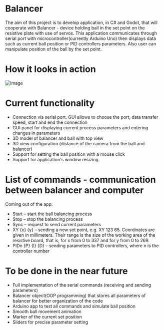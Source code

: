 # Balancer
The aim of this project is to develop application, in C# and Godot, that will cooperate with Balancer - device holding ball in the set point on the resistive plate with use of servos. This application communicates through serial port with microcontroller(currently Arduino Uno) then displays data such as current ball position or PID controllers parameters. Also user can manipulate position of the ball by the set point.

# How it looks in action
![image](https://github.com/orszoooo/Balancer/assets/117857476/1654b0bc-f00e-4513-a300-94cfa4f39d9b)

# Current functionality
- Connection via serial port. GUI allows to choose the port, data transfer speed, start and end the connection
- GUI panel for displaying current process parameters and entering changes in parameters
- 3D model of balancer and ball with top view
- 3D view configuration (distance of the camera from the ball and balancer)
- Support for setting the ball position with a mouse click
- Support for application's window resizing

# List of commands - communication between balancer and computer
Coming out of the app:
- Start – start the ball balancing process
- Stop – stop the balancing process
- Sync – request to send current parameters
- XY {x} {y} – sending a new set point, e.g. XY 123 65. Coordinates are given in millimeters. Their range is the size of the working area of the resistive board, that is, for x from 0 to 337 and for y from 0 to 269.  
- PIDn {P} {I} {D} – sending parameters to PID controllers, where n is the controller number 

# To be done in the near future
- Full implementation of the serial commands (receiving and sending parameters)
- Balancer object(OOP programming) that stores all parameters of balancer for better organization of the code
- Arduino app to test all commands and simulate ball position
- Smooth ball movement animation
- Marker of the current set position
- Sliders for precise parameter setting
